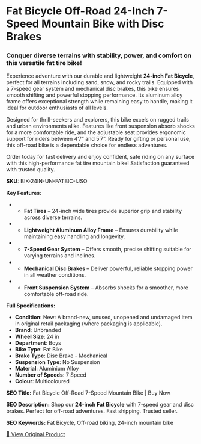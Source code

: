 # Fat Bicycle Off-Road 24-Inch 7-Speed Mountain Bike with Disc Brakes

### Conquer diverse terrains with stability, power, and comfort on this versatile fat tire bike!

Experience adventure with our durable and lightweight **24-inch Fat Bicycle**, perfect for all terrains including sand, snow, and rocky trails. Equipped with a 7-speed gear system and mechanical disc brakes, this bike ensures smooth shifting and powerful stopping performance. Its aluminum alloy frame offers exceptional strength while remaining easy to handle, making it ideal for outdoor enthusiasts of all levels.

Designed for thrill-seekers and explorers, this bike excels on rugged trails and urban environments alike. Features like front suspension absorb shocks for a more comfortable ride, and the adjustable seat provides ergonomic support for riders between 4’7” and 5’7”. Ready for gifting or personal use, this off-road bike is a dependable choice for endless adventures.

Order today for fast delivery and enjoy confident, safe riding on any surface with this high-performance fat tire mountain bike! Satisfaction guaranteed with trusted quality.

**SKU:** BIK-24IN-UN-FATBIC-IJSO

**Key Features:**
- - **Fat Tires** – 24-inch wide tires provide superior grip and stability across diverse terrains.
- - **Lightweight Aluminum Alloy Frame** – Ensures durability while maintaining easy handling and longevity.
- - **7-Speed Gear System** – Offers smooth, precise shifting suitable for varying terrains and inclines.
- - **Mechanical Disc Brakes** – Deliver powerful, reliable stopping power in all weather conditions.
- - **Front Suspension System** – Absorbs shocks for a smoother, more comfortable off-road ride.

**Full Specifications:**
- **Condition**: New: A brand-new, unused, unopened and undamaged item in original retail packaging (where packaging is applicable).
- **Brand**: Unbranded
- **Wheel Size**: 24 in
- **Department**: Boys
- **Bike Type**: Fat Bike
- **Brake Type**: Disc Brake - Mechanical
- **Suspension Type**: No Suspension
- **Material**: Aluminium Alloy
- **Number of Speeds**: 7 Speed
- **Colour**: Multicoloured

**SEO Title:** Fat Bicycle Off-Road 7-Speed Mountain Bike | Buy Now

**SEO Description:** Shop our **24-inch Fat Bicycle** with 7-speed gear and disc brakes. Perfect for off-road adventures. Fast shipping. Trusted seller.

**SEO Keywords:** Fat Bicycle, Off-road biking, 24-inch mountain bike

[🔗 View Original Product](https://www.ebay.co.uk/itm/236030333992)
